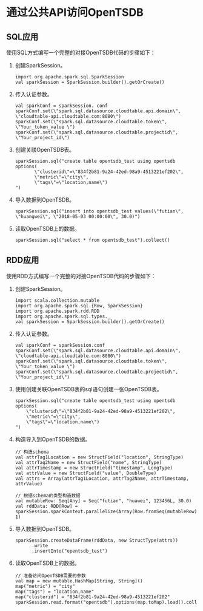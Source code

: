 # 通过公共API访问OpenTSDB<a name="dli_01_0338"></a>

## SQL应用<a name="section1299118503718"></a>

使用SQL方式编写一个完整的对接OpenTSDB代码的步骤如下：

1.  创建SparkSession。

    ```
    import org.apache.spark.sql.SparkSession
    val sparkSession = SparkSession.builder().getOrCreate()
    ```

2.  传入认证参数。

    ```
    val sparkConf = sparkSession. conf
    sparkConf.set(\"spark.sql.datasource.cloudtable.api.domain\", \"cloudtable-api.cloudtable.com:8080\") 
    sparkConf.set(\"spark.sql.datasource.cloudtable.token\", \"Your_token_value \")
    sparkConf.set(\"spark.sql.datasource.cloudtable.projectid\", \"Your_project_id\")
    ```

3.  创建关联OpenTSDB表。

    ```
    sparkSession.sql("create table opentsdb_test using opentsdb options(
           \"clusterid\"=\"834f2b81-9a24-42ed-98a9-4513221ef202\", 
           \"metric\"=\"city\", 
           \"tags\"=\"location,name\")
    ")
    ```

4.  导入数据到OpenTSDB。

    ```
    sparkSession.sql("insert into opentsdb_test values(\"futian\", \"huangwei\", \"2018-05-03 00:00:00\", 30.0)")
    ```

5.  读取OpenTSDB上的数据。

    ```
    sparkSession.sql("select * from opentsdb_test").collect()
    ```


## RDD应用<a name="section15740231788"></a>

使用RDD方式编写一个完整的对接OpenTSDB代码的步骤如下：

1.  创建SparkSession。

    ```
    import scala.collection.mutable
    import org.apache.spark.sql.{Row, SparkSession}
    import org.apache.spark.rdd.RDD
    import org.apache.spark.sql.types._
    val sparkSession = SparkSession.builder().getOrCreate()
    ```

2.  传入认证参数。

    ```
    val sparkConf = sparkSession.conf
    sparkConf.set(\"spark.sql.datasource.cloudtable.api.domain\", \"cloudtable-api.cloudtable.com:8080\") 
    sparkConf.set(\"spark.sql.datasource.cloudtable.token\", \"Your_token_value \")
    sparkConf.set(\"spark.sql.datasource.cloudtable.projectid\", \"Your_project_id\")
    ```

3.  使用创建关联OpenTSDB表的sql语句创建一张OpenTSDB表。

    ```
    sparkSession.sql("create table opentsdb_test using opentsdb options(
        \"clusterid\"=\"834f2b81-9a24-42ed-98a9-4513221ef202\", 
        \"metric\"=\"city\",
        \"tags\"=\"location,name\")
    ")
    ```

4.  构造导入到OpenTSDB的数据。

    ```
    // 构造schema
    val attrTag1Location = new StructField("location", StringType)
    val attrTag2Name = new StructField("name", StringType)
    val attrTimestamp = new StructField("timestamp", LongType)
    val attrValue = new StructField("value", DoubleType)
    val attrs = Array(attrTag1Location, attrTag2Name, attrTimestamp, attrValue)
     
    // 根据schema的类型构造数据
    val mutableRow: Seq[Any] = Seq("futian", "huawei", 123456L, 30.0)
    val rddData: RDD[Row] = sparkSession.sparkContext.parallelize(Array(Row.fromSeq(mutableRow)), 1)
    ```

5.  导入数据到OpenTSDB。

    ```
    sparkSession.createDataFrame(rddData, new StructType(attrs))
          .write
          .insertInto("opentsdb_test")
    ```

6.  读取OpenTSDB上的数据。

    ```
    // 准备访问OpenTSDB需要的参数
    val map = new mutable.HashMap[String, String]()
    map("metric") = "city"
    map("tags") = "location,name"
    map("clusterid") = "834f2b81-9a24-42ed-98a9-4513221ef202"
    sparkSession.read.format("opentsdb").options(map.toMap).load().collect
    ```



